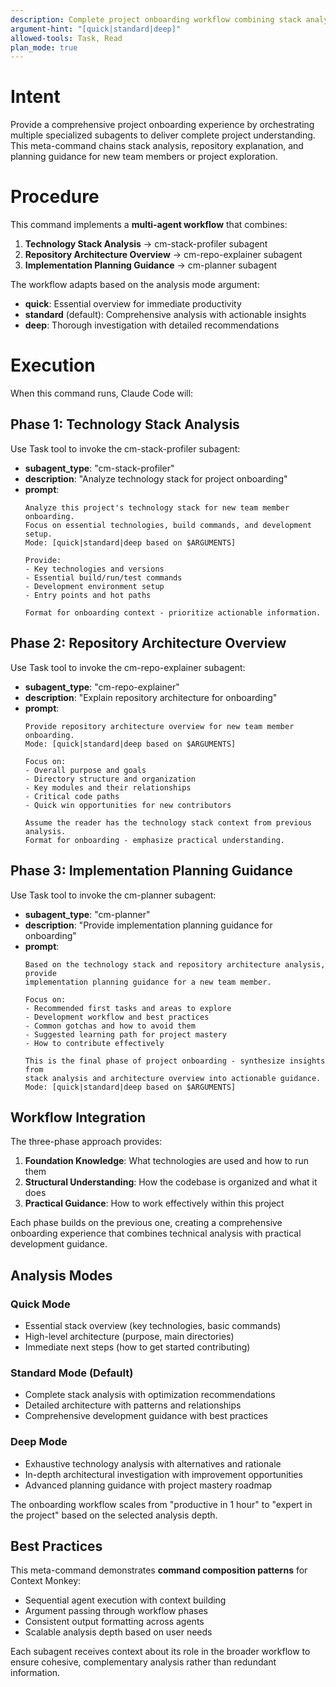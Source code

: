 ```yaml
---
description: Complete project onboarding workflow combining stack analysis, architecture overview, and implementation guidance
argument-hint: "[quick|standard|deep]"
allowed-tools: Task, Read
plan_mode: true
---
```


# Intent

Provide a comprehensive project onboarding experience by orchestrating multiple specialized subagents to deliver complete project understanding. This meta-command chains stack analysis, repository explanation, and planning guidance for new team members or project exploration.

# Procedure

This command implements a **multi-agent workflow** that combines:

1. **Technology Stack Analysis** → cm-stack-profiler subagent
2. **Repository Architecture Overview** → cm-repo-explainer subagent  
3. **Implementation Planning Guidance** → cm-planner subagent

The workflow adapts based on the analysis mode argument:
- **quick**: Essential overview for immediate productivity
- **standard** (default): Comprehensive analysis with actionable insights
- **deep**: Thorough investigation with detailed recommendations

# Execution

When this command runs, Claude Code will:

## Phase 1: Technology Stack Analysis

Use Task tool to invoke the cm-stack-profiler subagent:
- **subagent_type**: "cm-stack-profiler"
- **description**: "Analyze technology stack for project onboarding"
- **prompt**: 
  ```
  Analyze this project's technology stack for new team member onboarding. 
  Focus on essential technologies, build commands, and development setup.
  Mode: [quick|standard|deep based on $ARGUMENTS]
  
  Provide:
  - Key technologies and versions
  - Essential build/run/test commands
  - Development environment setup
  - Entry points and hot paths
  
  Format for onboarding context - prioritize actionable information.
  ```

## Phase 2: Repository Architecture Overview

Use Task tool to invoke the cm-repo-explainer subagent:
- **subagent_type**: "cm-repo-explainer"
- **description**: "Explain repository architecture for onboarding"
- **prompt**:
  ```
  Provide repository architecture overview for new team member onboarding.
  Mode: [quick|standard|deep based on $ARGUMENTS]
  
  Focus on:
  - Overall purpose and goals
  - Directory structure and organization
  - Key modules and their relationships
  - Critical code paths
  - Quick win opportunities for new contributors
  
  Assume the reader has the technology stack context from previous analysis.
  Format for onboarding - emphasize practical understanding.
  ```

## Phase 3: Implementation Planning Guidance

Use Task tool to invoke the cm-planner subagent:
- **subagent_type**: "cm-planner"  
- **description**: "Provide implementation planning guidance for onboarding"
- **prompt**:
  ```
  Based on the technology stack and repository architecture analysis, provide 
  implementation planning guidance for a new team member.
  
  Focus on:
  - Recommended first tasks and areas to explore
  - Development workflow and best practices  
  - Common gotchas and how to avoid them
  - Suggested learning path for project mastery
  - How to contribute effectively
  
  This is the final phase of project onboarding - synthesize insights from 
  stack analysis and architecture overview into actionable guidance.
  Mode: [quick|standard|deep based on $ARGUMENTS]
  ```

## Workflow Integration

The three-phase approach provides:

1. **Foundation Knowledge**: What technologies are used and how to run them
2. **Structural Understanding**: How the codebase is organized and what it does
3. **Practical Guidance**: How to work effectively within this project

Each phase builds on the previous one, creating a comprehensive onboarding experience that combines technical analysis with practical development guidance.

## Analysis Modes

### Quick Mode
- Essential stack overview (key technologies, basic commands)
- High-level architecture (purpose, main directories)
- Immediate next steps (how to get started contributing)

### Standard Mode (Default)
- Complete stack analysis with optimization recommendations
- Detailed architecture with patterns and relationships
- Comprehensive development guidance with best practices

### Deep Mode  
- Exhaustive technology analysis with alternatives and rationale
- In-depth architectural investigation with improvement opportunities
- Advanced planning guidance with project mastery roadmap

The onboarding workflow scales from "productive in 1 hour" to "expert in the project" based on the selected analysis depth.

## Best Practices

This meta-command demonstrates **command composition patterns** for Context Monkey:
- Sequential agent execution with context building
- Argument passing through workflow phases
- Consistent output formatting across agents
- Scalable analysis depth based on user needs

Each subagent receives context about its role in the broader workflow to ensure cohesive, complementary analysis rather than redundant information.